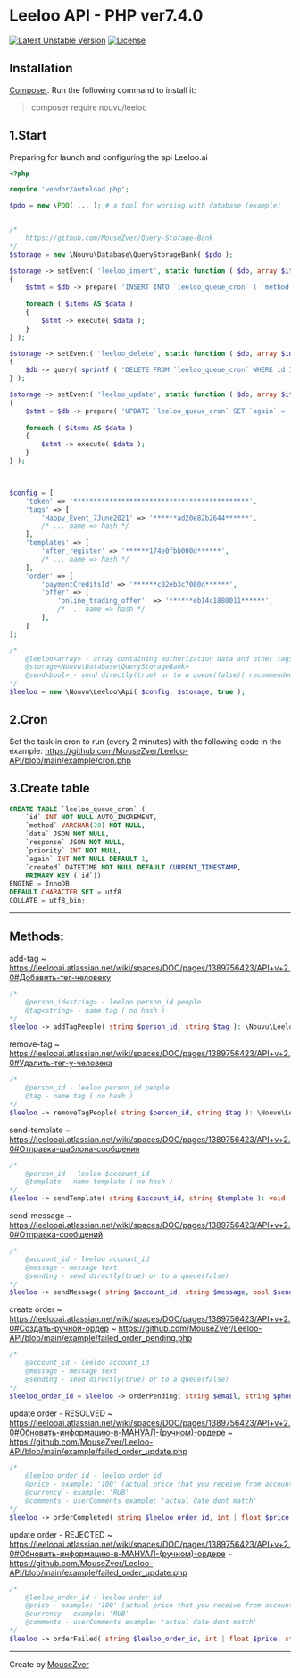 Leeloo API - PHP ver7.4.0
=
[![Latest Unstable Version](https://poser.pugx.org/nouvu/leeloo/v/stable)](https://packagist.org/packages/nouvu/leeloo) [![License](https://poser.pugx.org/nouvu/leeloo/license)](//packagist.org/packages/nouvu/leeloo)

## Installation
[Composer](http://getcomposer.org). Run the following command to install it:
> composer require nouvu/leeloo

## 1.Start

Preparing for launch and configuring the api Leeloo.ai

```php
<?php

require 'vendor/autoload.php';

$pdo = new \PDO( ... ); # a tool for working with database (example)


/*
	https://github.com/MouseZver/Query-Storage-Bank
*/
$storage = new \Nouvu\Database\QueryStorageBank( $pdo );

$storage -> setEvent( 'leeloo_insert', static function ( $db, array $items ): void
{
	$stmt = $db -> prepare( 'INSERT INTO `leeloo_queue_cron` ( `method`, `data`, `response`, `priority` ) VALUES ( ?,?,?,? )' );
	
	foreach ( $items AS $data )
	{
		$stmt -> execute( $data );
	}
} );

$storage -> setEvent( 'leeloo_delete', static function ( $db, array $ids ): void
{
	$db -> query( sprintf ( 'DELETE FROM `leeloo_queue_cron` WHERE id IN ( %s )', implode ( ',', $ids ) ) );
} );

$storage -> setEvent( 'leeloo_update', static function ( $db, array $items ): void
{
	$stmt = $db -> prepare( 'UPDATE `leeloo_queue_cron` SET `again` = `again` + 1, `response` = ? WHERE `id` = ?' );
	
	foreach ( $items AS $data )
	{
		$stmt -> execute( $data );
	}
} );



$config = [
	'token' => '********************************************',
	'tags' => [
		'Happy_Event_7June2021' => '******ad20e82b2644******',
		/* ... name => hash */
	],
	'templates' => [
		'after_register' => '******174e0fbb000d******',
		/* ... name => hash */
	],
	'order' => [
		'paymentCreditsId' => '******c02eb3c7000d******',
		'offer' => [
			'online_trading_offer'	=> '******eb14c1880011******',
			/* ... name => hash */
		],
	]
];

/*
	@leeloo<array> - array containing authorization data and other tags, templates, etc.
	@storage<Nouvu\Database\QueryStorageBank>
	@send<bool> - send directly(true) or to a queue(false)( recommended ).
*/
$leeloo = new \Nouvu\Leeloo\Api( $config, $storage, true );
```

## 2.Cron
Set the task in cron to run (every 2 minutes) with the following code in the example:
https://github.com/MouseZver/Leeloo-API/blob/main/example/cron.php

## 3.Create table
```sql
CREATE TABLE `leeloo_queue_cron` (
	`id` INT NOT NULL AUTO_INCREMENT,
	`method` VARCHAR(20) NOT NULL,
	`data` JSON NOT NULL,
	`response` JSON NOT NULL,
	`priority` INT NOT NULL,
	`again` INT NOT NULL DEFAULT 1,
	`created` DATETIME NOT NULL DEFAULT CURRENT_TIMESTAMP,
	PRIMARY KEY (`id`))
ENGINE = InnoDB
DEFAULT CHARACTER SET = utf8
COLLATE = utf8_bin;
```
***

## Methods:

add-tag
~ https://leelooai.atlassian.net/wiki/spaces/DOC/pages/1389756423/API+v+2.0#Добавить-тег-человеку
```php
/*
    @person_id<string> - leeloo person_id people
    @tag<string> - name tag ( no hash )
*/
$leeloo -> addTagPeople( string $person_id, string $tag ): \Nouvu\Leeloo\Api
```

remove-tag
~ https://leelooai.atlassian.net/wiki/spaces/DOC/pages/1389756423/API+v+2.0#Удалить-тег-у-человека
```php
/*
    @person_id - leeloo person_id people
    @tag - name tag ( no hash )
*/
$leeloo -> removeTagPeople( string $person_id, string $tag ): \Nouvu\Leeloo\Api
```

send-template
~ https://leelooai.atlassian.net/wiki/spaces/DOC/pages/1389756423/API+v+2.0#Отправка-шаблона-сообщения
```php
/*
    @person_id - leeloo $account_id
    @template - name template ( no hash )
*/
$leeloo -> sendTemplate( string $account_id, string $template ): void
```

send-message
~ https://leelooai.atlassian.net/wiki/spaces/DOC/pages/1389756423/API+v+2.0#Отправка-сообщений
```php
/*
    @account_id - leeloo account_id
    @message - message text
    @sending - send directly(true) or to a queue(false)
*/
$leeloo -> sendMessage( string $account_id, string $message, bool $sending = true ): void
```

create order
~ https://leelooai.atlassian.net/wiki/spaces/DOC/pages/1389756423/API+v+2.0#Создать-ручной-ордер
~ https://github.com/MouseZver/Leeloo-API/blob/main/example/failed_order_pending.php
```php
/*
    @account_id - leeloo account_id
    @message - message text
    @sending - send directly(true) or to a queue(false)
*/
$leeloo_order_id = $leeloo -> orderPending( string $email, string $phone, string $personId, string $offer ): ?string
```

update order - RESOLVED
~ https://leelooai.atlassian.net/wiki/spaces/DOC/pages/1389756423/API+v+2.0#Обновить-информацию-в-МАНУАЛ-(ручном)-ордере
~ https://github.com/MouseZver/Leeloo-API/blob/main/example/failed_order_update.php
```php
/*
    @leeloo_order_id - leeloo order id
    @price - example: '100' (actual price that you receive from account)
    @currency - example: 'RUB'
    @comments - userComments example: 'actual date dont match'
*/
$leeloo -> orderCompleted( string $leeloo_order_id, int | float $price, string $currency = 'USD', string $comments = 'card' ): void
```

update order - REJECTED
~ https://leelooai.atlassian.net/wiki/spaces/DOC/pages/1389756423/API+v+2.0#Обновить-информацию-в-МАНУАЛ-(ручном)-ордере
~ https://github.com/MouseZver/Leeloo-API/blob/main/example/failed_order_update.php
```php
/*
    @leeloo_order_id - leeloo order id
    @price - example: '100' (actual price that you receive from account)
    @currency - example: 'RUB'
    @comments - userComments example: 'actual date dont match'
*/
$leeloo -> orderFailed( string $leeloo_order_id, int | float $price, string $currency = 'USD', string $comments = 'card' ): void
```
***

Create by [MouseZver](//php.ru/forum/members/40235)
